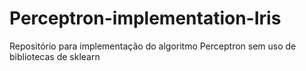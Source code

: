 # Perceptron-implementation-Iris
Repositório para implementação do algoritmo Perceptron sem uso de bibliotecas de sklearn
